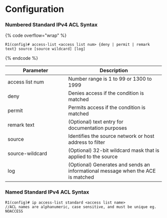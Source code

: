 # Configuration

### Numbered Standard IPv4 ACL Syntax

{% code overflow="wrap" %}
```
R1(config)# access-list <access list num> {deny | permit | remark text} source [source wildcard] [log]
```
{% endcode %}

<table><thead><tr><th width="179">Parameter</th><th>Description</th></tr></thead><tbody><tr><td>access list num</td><td>Number range is 1 to 99 or 1300 to 1999</td></tr><tr><td>deny</td><td>Denies access if the condition is matched</td></tr><tr><td>permit</td><td>Permits access if the condition is matched</td></tr><tr><td>remark text</td><td>(Optional) text entry for documentation purposes</td></tr><tr><td>source</td><td>Identifies the source network or host address to filter</td></tr><tr><td>source-wildcard</td><td>(Optional) 32-bit wildcard mask that is applied to the source</td></tr><tr><td>log</td><td>(Optional) Generates and sends an informational message when the ACE is matched</td></tr></tbody></table>

### Named Standard IPv4 ACL Syntax

```
R1(config)# ip access-list standard <access list name>
//ACL names are alphanumeric, case sensitive, and must be unique eg. NOACCESS
```

